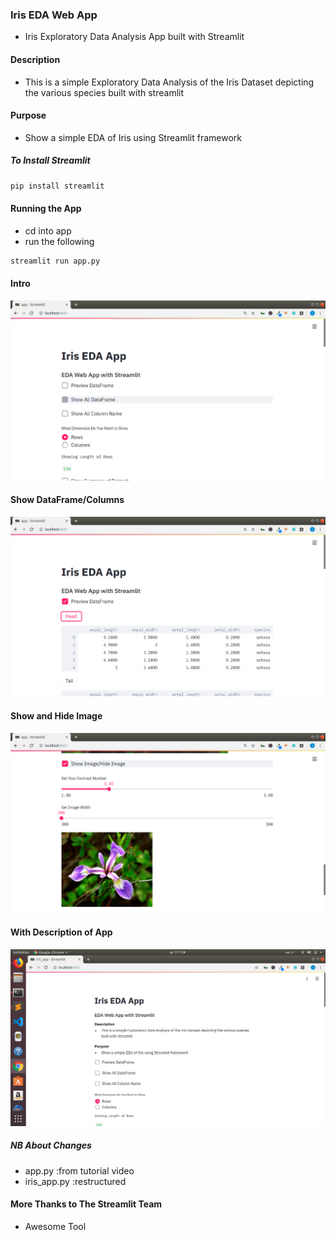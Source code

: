 ### Iris EDA Web App

- Iris Exploratory Data Analysis App built with Streamlit

#### Description

- This is a simple Exploratory Data Analysis of the Iris Dataset depicting the various species built with streamlit

#### Purpose

- Show a simple EDA of Iris using Streamlit framework

##### To Install Streamlit

```bash
pip install streamlit
```

#### Running the App

- cd into app
- run the following

```bash
streamlit run app.py
```

#### Intro

![](screenshots/home1.png)

#### Show DataFrame/Columns

![](screenshots/home2.png)

#### Show and Hide Image

![](screenshots/home3.png)

#### With Description of App

![](screenshots/iris_eda_desc.png)

##### NB About Changes

- app.py :from tutorial video
- iris_app.py :restructured

#### More Thanks to The Streamlit Team

- Awesome Tool
